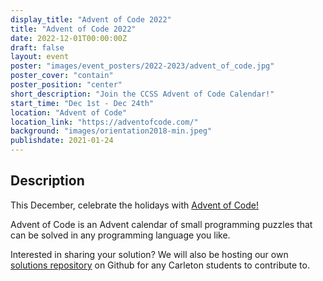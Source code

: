 ```yaml
---
display_title: "Advent of Code 2022"
title: "Advent of Code 2022"
date: 2022-12-01T00:00:00Z
draft: false
layout: event
poster: "images/event_posters/2022-2023/advent_of_code.jpg"
poster_cover: "contain"
poster_position: "center"
short_description: "Join the CCSS Advent of Code Calendar!"
start_time: "Dec 1st - Dec 24th"
location: "Advent of Code"
location_link: "https://adventofcode.com/"
background: "images/orientation2018-min.jpeg"
publishdate: 2021-01-24
---
```


## Description

This December, celebrate the holidays with [Advent of Code!](https://adventofcode.com/)

Advent of Code is an Advent calendar of small programming puzzles that can be solved in any programming language you like.

Interested in sharing your solution? We will also be hosting our own [solutions repository](https://github.com/CarletonComputerScienceSociety/advent-of-code) on Github for any Carleton students to contribute to.
